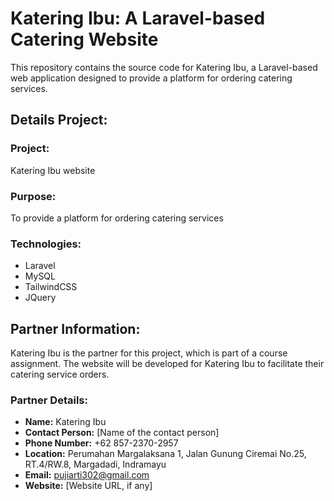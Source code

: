 # Katering Ibu: A Laravel-based Catering Website

This repository contains the source code for Katering Ibu, a Laravel-based web application designed to provide a platform for ordering catering services.

## Details Project:
### Project:
Katering Ibu website

### Purpose:
To provide a platform for ordering catering services

### Technologies:
- Laravel
- MySQL
- TailwindCSS
- JQuery

## Partner Information:
Katering Ibu is the partner for this project, which is part of a course assignment. The website will be developed for Katering Ibu to facilitate their catering service orders.

### Partner Details:
- **Name:** Katering Ibu
- **Contact Person:** [Name of the contact person]
- **Phone Number:** +62 857-2370-2957
- **Location:** Perumahan Margalaksana 1, Jalan Gunung Ciremai No.25, RT.4/RW.8, Margadadi,  Indramayu
- **Email:** pujiarti302@gmail.com
- **Website:** [Website URL, if any]
